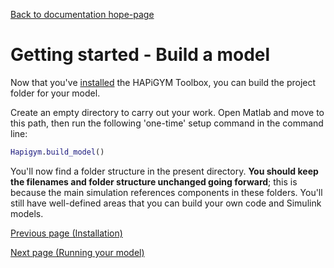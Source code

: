 [Back to documentation hope-page](https://github.com/HAPiWEC/HAPiGYM_docs/blob/main/README.md)

# Getting started - Build a model


Now that you've [installed](https://github.com/HAPiWEC/HAPiGYM_docs/blob/main/Pages/1-Installation.md) the HAPiGYM Toolbox, you can build the project folder for your model.

Create an empty directory to carry out your work. Open Matlab and move to this path, then run the following 'one-time' setup command in the command line:

```matlab
Hapigym.build_model()
```

You'll now find a folder structure in the present directory. **You should keep the filenames and folder structure unchanged going forward**; this is because the main simulation references components in these folders.
You'll still have well-defined areas that you can build your own code and Simulink models.

[Previous page (Installation)](https://github.com/HAPiWEC/HAPiGYM_docs/blob/main/Pages/1-Installation.md)

[Next page (Running your model)](https://github.com/HAPiWEC/HAPiGYM_docs/blob/main/Pages/3-Running-your-model.md)
